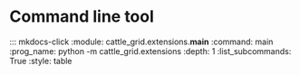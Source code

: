 # Command line tool

::: mkdocs-click
    :module: cattle_grid.extensions.__main__
    :command: main
    :prog_name: python -m cattle_grid.extensions
    :depth: 1
    :list_subcommands: True
    :style: table
